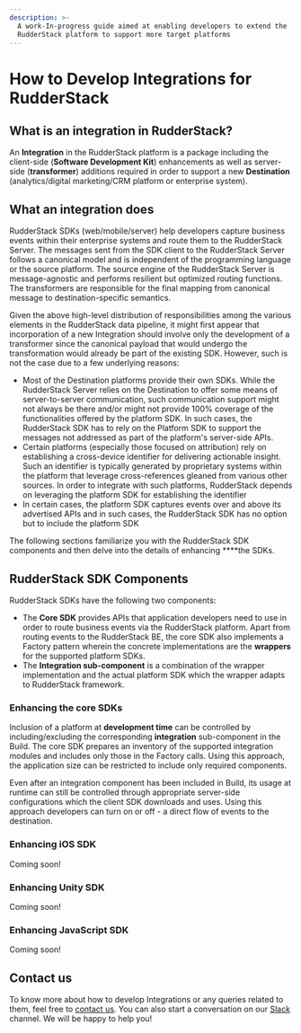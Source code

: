 ```yaml
---
description: >-
  A work-In-progress guide aimed at enabling developers to extend the
  RudderStack platform to support more target platforms
---
```


# How to Develop Integrations for RudderStack

## What is an integration in RudderStack?

‌An **Integration** in the RudderStack platform is a package including the client-side \(**Software Development Kit**\) enhancements as well as server-side \(**transformer**\) additions required in order to support a new **Destination** \(analytics/digital marketing/CRM platform or enterprise system\).

## What an integration does

RudderStack SDKs \(web/mobile/server\) help developers capture business events within their enterprise systems and route them to the RudderStack Server. The messages sent from the SDK client to the RudderStack Server  follows a canonical model and is independent of the programming language or the source platform. The source engine of the RudderStack Server is message-agnostic and performs resilient but optimized routing functions. The transformers are responsible for the final mapping from canonical message to destination-specific semantics.

Given the above high-level distribution of responsibilities among the various elements in the RudderStack data pipeline, it might first appear that incorporation of a new Integration should involve only the development of a transformer since the canonical payload that would undergo the transformation would already be part of the existing SDK. However, such is not the case due to a few underlying reasons:

* Most of the Destination platforms provide their own SDKs. While the RudderStack Server relies on the Destination to offer some means of server-to-server communication, such communication support might not always be there and/or might not provide 100% coverage of the functionalities offered by the platform SDK. In such cases, the RudderStack SDK has to rely on the Platform SDK to support the messages not addressed as part of the platform's server-side APIs.
* Certain platforms \(especially those focused on attribution\) rely on establishing a cross-device identifier for delivering actionable insight. Such an identifier is typically generated by proprietary systems within the platform that leverage cross-references gleaned from various other sources. In order to integrate with such platforms, RudderStack depends on leveraging the platform SDK for establishing the identifier
* In certain cases, the platform SDK captures events over and above its advertised APIs and in such cases, the RudderStack SDK has no option but to include the platform SDK

‌The following sections familiarize you with the RudderStack SDK components and then delve into the details of enhancing ****the SDKs.

## RudderStack SDK Components

RudderStack SDKs have the following two components‌:

* The **Core SDK** provides APIs that application developers need to use in order to route business events via the RudderStack platform. Apart from routing events to the RudderStack BE, the core SDK also implements a Factory pattern wherein the concrete implementations are the **wrappers** for the supported platform SDKs.
* The **Integration sub-component** is a combination of the wrapper implementation and the actual platform SDK which the wrapper adapts to RudderStack framework.

### Enhancing the core SDKs

Inclusion of a platform at **development time** can be controlled by including/excluding the corresponding **integration** sub-component in the Build. The core SDK prepares an inventory of the supported integration modules and includes only those in the Factory calls. Using this approach, the application size can be restricted to include only required components.

‌Even after an integration component has been included in Build, its usage at runtime can still be controlled through appropriate server-side configurations which the client SDK downloads and uses. Using this approach developers can turn on or off - a direct flow of events to the destination.

### Enhancing iOS SDK

Coming soon!

### Enhancing Unity SDK

Coming soon!

### Enhancing JavaScript SDK

Coming soon!

## Contact us <a id="docs-internal-guid-a89efda1-7fff-16e0-53f3-fc73af7d3e3a"></a>

To know more about how to develop Integrations or any queries related to them, feel free to [contact us](mailto:%20docs@rudderstack.com). You can also start a conversation on our [Slack](https://resources.rudderstack.com/join-rudderstack-slack) channel. We will be happy to help you!

